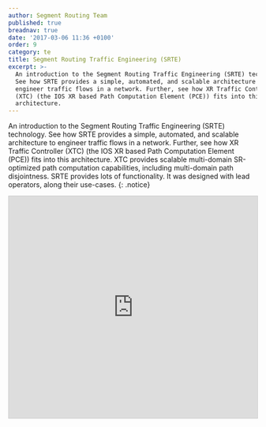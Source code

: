 ```yaml
---
author: Segment Routing Team
published: true
breadnav: true
date: '2017-03-06 11:36 +0100'
order: 9
category: te
title: Segment Routing Traffic Engineering (SRTE)
excerpt: >-
  An introduction to the Segment Routing Traffic Engineering (SRTE) technology.
  See how SRTE provides a simple, automated, and scalable architecture to
  engineer traffic flows in a network. Further, see how XR Traffic Controller
  (XTC) (the IOS XR based Path Computation Element (PCE)) fits into this
  architecture.
---
```

An introduction to the Segment Routing Traffic Engineering (SRTE) technology. See how SRTE provides a simple, automated, and scalable architecture to engineer traffic flows in a network. Further, see how XR Traffic Controller (XTC) (the IOS XR based Path Computation Element (PCE)) fits into this architecture. XTC provides scalable multi-domain SR-optimized path computation capabilities, including multi-domain path disjointness.
SRTE provides lots of functionality. It was designed with lead operators, along their use-cases.
{: .notice}  

<iframe src="https://app.box.com/embed/preview/lps64v4wh3cvupbn2ge5o6bbuvlpz1ps?theme=dark" width="800" height="450" frameborder="0" marginwidth="0" marginheight="0" scrolling="no" style="border:1px solid #CCC; border-width:1px; margin-bottom:5px; max-width: 100%;" allowfullscreen webkitallowfullscreen msallowfullscreen></iframe>
